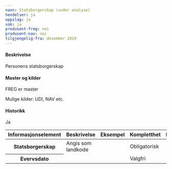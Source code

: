 ```yaml
---
navn: Statsborgerskap (under analyse)
hendelser: ja
oppslag: ja
sok: ja
produsent-freg: nei
produsent-nav: nei
tilgjengelig-fra: desember 2019
---
```


#### Beskrivelse

Personens statsborgerskap


#### Master og kilder

FREG er master

Mulige kilder: UDI, NAV etc.


#### Historikk

Ja


<table class="table">
  <thead>
    <tr>
      <th>Informasjonselement</th>
      <th>Beskrivelse</th>
      <th>Eksempel</th>
      <th>Kompletthet</th>
      <th>Kvalitet</th>
    </tr>
  </thead>
  <tbody>
    <tr>
      <th scope="row">Statsborgerskap</th>
      <td>Angis som landkode</td>
      <td></td>
      <td>Obligatorisk</td>
      <td></td>
    </tr>
    <tr>
      <th scope="row">Evervsdato</th>
      <td></td>
      <td></td>
      <td>Valgfri</td>
      <td></td>
    </tr>
  </tbody>
  </table>

